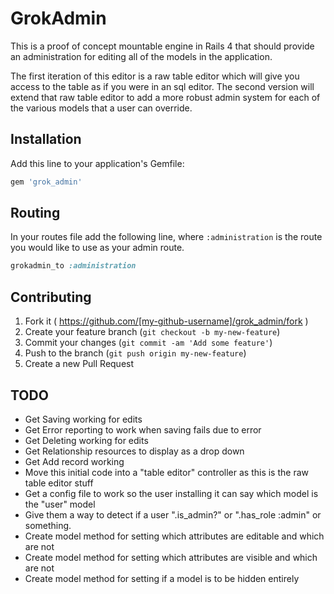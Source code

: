 # GrokAdmin

This is a proof of concept mountable engine in Rails 4 that should provide an administration for editing all of the models in the application. 

The first iteration of this editor is a raw table editor which will give you access to the table as if you were in an sql editor.
The second version will extend that raw table editor to add a more robust admin system for each of the various models that a user can override.

## Installation

Add this line to your application's Gemfile:

```ruby
gem 'grok_admin'
```

## Routing

In your routes file add the following line, where `:administration` is the route you would like to use as your admin route.

```ruby
grokadmin_to :administration
```

## Contributing

1. Fork it ( https://github.com/[my-github-username]/grok_admin/fork )
2. Create your feature branch (`git checkout -b my-new-feature`)
3. Commit your changes (`git commit -am 'Add some feature'`)
4. Push to the branch (`git push origin my-new-feature`)
5. Create a new Pull Request


## TODO

  * Get Saving working for edits
  * Get Error reporting to work when saving fails due to error
  * Get Deleting working for edits
  * Get Relationship resources to display as a drop down
  * Get Add record working
  * Move this initial code into a "table editor" controller as this is the raw table editor stuff
  * Get a config file to work so the user installing it can say which model is the "user" model
  * Give them a way to detect if a user ".is_admin?" or ".has_role :admin" or something.
  * Create model method for setting which attributes are editable and which are not
  * Create model method for setting which attributes are visible and which are not
  * Create model method for setting if a model is to be hidden entirely
  
  